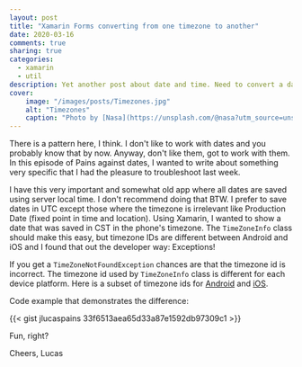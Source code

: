 ```yaml
---
layout: post
title: "Xamarin Forms converting from one timezone to another"
date: 2020-03-16
comments: true
sharing: true
categories: 
  - xamarin
  - util
description: Yet another post about date and time. Need to convert a date from a specific time zone in Xamarin Forms? No problem, this post will show you exactly how.
cover:
    image: "/images/posts/Timezones.jpg"
    alt: "Timezones"
    caption: "Photo by [Nasa](https://unsplash.com/@nasa?utm_source=unsplash&utm_medium=referral&utm_content=creditCopyText)"
---
```


There is a pattern here, I think. I don't like to work with dates and you probably know that by now. Anyway, don't like them, got to work with them. In this episode of Pains against dates, I wanted to write about something very specific that I had the pleasure to troubleshoot last week.

I have this very important and somewhat old app where all dates are saved using server local time. I don't recommend doing that BTW. I prefer to save dates in UTC except those where the timezone is irrelevant like Production Date (fixed point in time and location). Using Xamarin, I wanted to show a date that was saved in CST in the phone's timezone. The ``TimeZoneInfo`` class should make this easy, but timezone IDs are different between Android and iOS and I found that out the developer way: Exceptions!

If you get a ``TimeZoneNotFoundException`` chances are that the timezone id is incorrect. The timezone id used by ``TimeZoneInfo`` class is different for each device platform. Here is a subset of timezone ids for [Android](https://android.googlesource.com/platform/frameworks/base/+/android-9.0.0_r33/packages/SettingsLib/res/xml/timezones.xml) and [iOS](https://gist.github.com/mteece/80fff3329074cf90d7991e55f4fc8de4).

Code example that demonstrates the difference:

{{< gist jlucaspains 33f6513aea65d33a87e1592db97309c1 >}}

Fun, right?

Cheers,
Lucas
